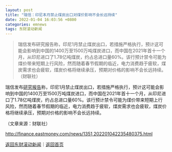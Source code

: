 ```yaml
---
layout: post
title: "瑞信：印尼本月禁止煤炭出口对煤价影响不会长远持续"
date: 2022-01-04 16:03:56 +0800
categories: emnews
tags: 东财滚动新闻
---
```

> 瑞信发布研究报告称，印尼1月禁止煤炭出口，若措施严格执行，预计这可能会影响到中国的1400万至1500万吨煤炭进口，而中国在2021年首十一个月，从印尼进口了1.78亿吨煤炭，约占总进口量60%。该行预计禁令可能为煤价带来短期上行风险，然而随着春节假期的临近，电力消费趋于疲软，煤炭需求也会疲软，煤炭价格将继续承压，预期对价格的影响不会长远持续。（财联社）

<p>瑞信发布<span id="Info.314"><a href="http://data.eastmoney.com/report/" class="infokey">研究报告</a></span>称，印尼1月禁止煤炭出口，若措施严格执行，预计这可能会影响到中国的1400万至1500万吨煤炭进口，而中国在2021年首十一个月，从印尼进口了1.78亿吨煤炭，约占总进口量60%。该行预计禁令可能为煤价带来短期上行风险，然而随着春节假期的临近，电力消费趋于疲软，煤炭需求也会疲软，煤炭价格将继续承压，预期对价格的影响不会长远持续。</p><p class="em_media">（文章来源：财联社）</p>

<http://finance.eastmoney.com/news/1351,202201042235480375.html>

[返回东财滚动新闻](//finews.withounder.com/emnews/)｜[返回首页](//finews.withounder.com/)